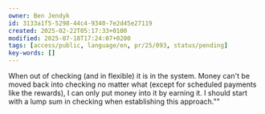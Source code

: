 ```yaml
---
owner: Ben Jendyk
id: 3133a1f5-5298-44c4-9340-7e2d45e27119
created: 2025-02-22T05:17:33+0100
modified: 2025-07-18T17:24:07+0200
tags: [access/public, language/en, pr/25/093, status/pending]
key-words: []
---
```


When out of checking (and in flexible) it is in the system. Money can't be moved back into checking no matter what (except for scheduled payments like the rewards), I can only put money into it by earning it. I should start with a lump sum in checking when establishing this approach.""